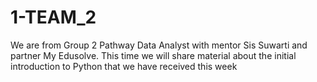 # 1-TEAM_2
We are from Group 2 Pathway Data Analyst with mentor Sis Suwarti and partner My Edusolve. This time we will share material about the initial introduction to Python that we have received this week
